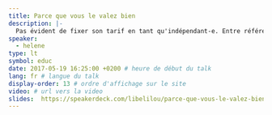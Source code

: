 ```yaml
---
title: Parce que vous le valez bien
description: |-
  Pas évident de fixer son tarif en tant qu'indépendant-e. Entre référence psychologique et concurrence, on en oublie parfois d'assurer son niveau de vie, par méconnaissance ou incapacité à se comparer à un salarié... Et si on relevait le défi ensemble ?
speaker:
  - helene
type: lt
symbol: educ
date: 2017-05-19 16:25:00 +0200 # heure de début du talk
lang: fr # langue du talk
display-order: 13 # ordre d'affichage sur le site
video: # url vers la video
slides:  https://speakerdeck.com/libelilou/parce-que-vous-le-valez-bien-helene-schapira-sud-web-2017
---
```

